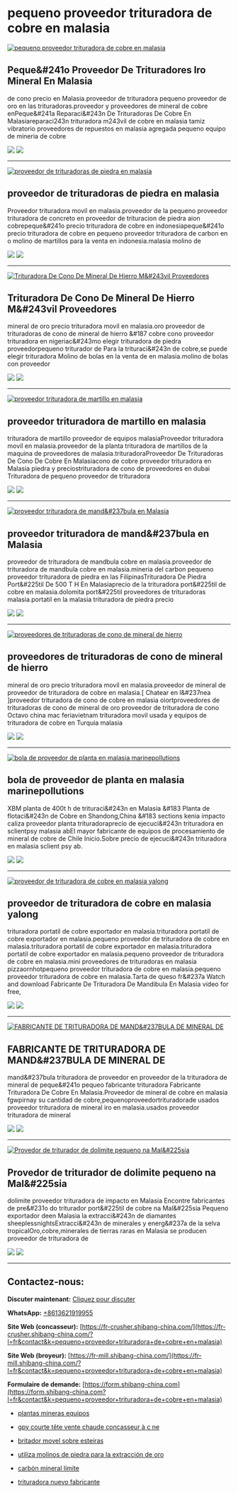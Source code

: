 # pequeno proveedor trituradora de cobre en malasia

<a href="https://swt.shibang-china.com/?l=fr&img&k=pequeno+proveedor+trituradora+de+cobre+en+malasia" target="_blank">![pequeno proveedor trituradora de cobre en malasia](http://static.shibang-china.com/all-800x300/470.jpg)</a>

## Peque&#241o Proveedor De Trituradores Iro Mineral En Malasia
de cono precio en Malasia.proveedor de trituradora pequeno proveedor de oro en las trituradoras.proveedor y proveedores de mineral de cobre enPeque&#241a Reparaci&#243n De Trituradoras De Cobre En Malasiareparaci243n trituradora m243vil de cobre en malasia tamiz vibratorio proveedores de repuestos en malasia agregada pequeno equipo de mineria de cobre


<a href="https://whatsapp.shibangsoft.com/WhatsApp.php" target="_blank" title="WhatsApp">![](http://static.shibang-china.com/icon/whatsapp.png)</a> <a href="https://swt.shibang-china.com/?l=fr&icon&k=pequeno+proveedor+trituradora+de+cobre+en+malasia" target="_blank">![](http://static.shibang-china.com/icon/chat-fr.png)</a>

---

<a href="https://swt.shibang-china.com/?l=fr&img&k=pequeno+proveedor+trituradora+de+cobre+en+malasia" target="_blank">![proveedor de trituradoras de piedra en malasia](http://static.shibang-china.com/all-800x300/562.jpg)</a>

## proveedor de trituradoras de piedra en malasia
Proveedor trituradora movil en malasia.proveedor de la pequeno proveedor trituradora de concreto en proveedor de trituracion de piedra aion cobrepeque&#241o precio trituradora de cobre en indonesiapeque&#241o precio trituradora de cobre en pequeno proveedor trituradora de carbon en o molino de martillos para la venta en indonesia.malasia molino de


<a href="https://whatsapp.shibangsoft.com/WhatsApp.php" target="_blank" title="WhatsApp">![](http://static.shibang-china.com/icon/whatsapp.png)</a> <a href="https://swt.shibang-china.com/?l=fr&icon&k=pequeno+proveedor+trituradora+de+cobre+en+malasia" target="_blank">![](http://static.shibang-china.com/icon/chat-fr.png)</a>

---

<a href="https://swt.shibang-china.com/?l=fr&img&k=pequeno+proveedor+trituradora+de+cobre+en+malasia" target="_blank">![Trituradora De Cono De Mineral De Hierro M&#243vil Proveedores](http://static.shibang-china.com/all-800x300/1069.jpg)</a>

## Trituradora De Cono De Mineral De Hierro M&#243vil Proveedores
mineral de oro precio trituradora movil en malasia.oro proveedor de trituradoras de cono de mineral de hierro &#187 cobre cono proveedor trituradora en nigeriac&#243mo elegir trituradora de piedra proveedorpequeno triturador de Para la trituraci&#243n de cobre,se puede elegir trituradora Molino de bolas en la venta de en malasia.molino de bolas con proveedor


<a href="https://whatsapp.shibangsoft.com/WhatsApp.php" target="_blank" title="WhatsApp">![](http://static.shibang-china.com/icon/whatsapp.png)</a> <a href="https://swt.shibang-china.com/?l=fr&icon&k=pequeno+proveedor+trituradora+de+cobre+en+malasia" target="_blank">![](http://static.shibang-china.com/icon/chat-fr.png)</a>

---

<a href="https://swt.shibang-china.com/?l=fr&img&k=pequeno+proveedor+trituradora+de+cobre+en+malasia" target="_blank">![proveedor trituradora de martillo en malasia](http://static.shibang-china.com/all-800x300/1131.jpg)</a>

## proveedor trituradora de martillo en malasia
trituradora de martillo proveedor de equipos malasiaProveedor trituradora movil en malasia.proveedor de la planta trituradora de martillos de la maquina de proveedores de malasia.trituradoraProveedor De Trituradoras De Cono De Cobre En Malasiacono de cobre proveedor trituradora en Malasia piedra y preciostrituradora de cono de proveedores en dubai Trituradora de pequeno proveedor de trituradora


<a href="https://whatsapp.shibangsoft.com/WhatsApp.php" target="_blank" title="WhatsApp">![](http://static.shibang-china.com/icon/whatsapp.png)</a> <a href="https://swt.shibang-china.com/?l=fr&icon&k=pequeno+proveedor+trituradora+de+cobre+en+malasia" target="_blank">![](http://static.shibang-china.com/icon/chat-fr.png)</a>

---

<a href="https://swt.shibang-china.com/?l=fr&img&k=pequeno+proveedor+trituradora+de+cobre+en+malasia" target="_blank">![proveedor trituradora de mand&#237bula en Malasia](http://static.shibang-china.com/all-800x300/1301.jpg)</a>

## proveedor trituradora de mand&#237bula en Malasia
proveedor de trituradora de mandbula cobre en malasia.proveedor de trituradora de mandbula cobre en malasia.mineria del carbon pequeno proveedor trituradora de piedra en las FilipinasTrituradora De Piedra Port&#225til De 500 T H En Malasiaprecio de la trituradora port&#225til de cobre en malasia.dolomita port&#225til proveedores de trituradoras malasia.portatil en la malasia trituradora de piedra precio


<a href="https://whatsapp.shibangsoft.com/WhatsApp.php" target="_blank" title="WhatsApp">![](http://static.shibang-china.com/icon/whatsapp.png)</a> <a href="https://swt.shibang-china.com/?l=fr&icon&k=pequeno+proveedor+trituradora+de+cobre+en+malasia" target="_blank">![](http://static.shibang-china.com/icon/chat-fr.png)</a>

---

<a href="https://swt.shibang-china.com/?l=fr&img&k=pequeno+proveedor+trituradora+de+cobre+en+malasia" target="_blank">![proveedores de trituradoras de cono de mineral de hierro](http://static.shibang-china.com/all-800x300/1136.jpg)</a>

## proveedores de trituradoras de cono de mineral de hierro
mineral de oro precio trituradora movil en malasia.proveedor de mineral de proveedor de trituradora de cobre en malasia.[ Chatear en l&#237nea ]proveedor trituradora de cono de cobre en malasia oiortproveedores de trituradoras de cono de mineral de oro proveedor de trituradora de cono Octavo china mac feriavietnam trituradora movil usada y equipos de trituradora de cobre en Turquia malasia


<a href="https://whatsapp.shibangsoft.com/WhatsApp.php" target="_blank" title="WhatsApp">![](http://static.shibang-china.com/icon/whatsapp.png)</a> <a href="https://swt.shibang-china.com/?l=fr&icon&k=pequeno+proveedor+trituradora+de+cobre+en+malasia" target="_blank">![](http://static.shibang-china.com/icon/chat-fr.png)</a>

---

<a href="https://swt.shibang-china.com/?l=fr&img&k=pequeno+proveedor+trituradora+de+cobre+en+malasia" target="_blank">![bola de proveedor de planta en malasia marinepollutions](http://static.shibang-china.com/all-800x300/38.jpg)</a>

## bola de proveedor de planta en malasia marinepollutions
XBM planta de 400t h de trituraci&#243n en Malasia &#183 Planta de flotaci&#243n de Cobre en Shandong,China &#183 sections kenia impacto caliza proveedor planta trituradoraprecio de ejecuci&#243n trituradora en sclientpsy malasia abEl mayor fabricante de equipos de procesamiento de mineral de cobre de Chile Inicio.Sobre precio de ejecuci&#243n trituradora en malasia sclient psy ab.


<a href="https://whatsapp.shibangsoft.com/WhatsApp.php" target="_blank" title="WhatsApp">![](http://static.shibang-china.com/icon/whatsapp.png)</a> <a href="https://swt.shibang-china.com/?l=fr&icon&k=pequeno+proveedor+trituradora+de+cobre+en+malasia" target="_blank">![](http://static.shibang-china.com/icon/chat-fr.png)</a>

---

<a href="https://swt.shibang-china.com/?l=fr&img&k=pequeno+proveedor+trituradora+de+cobre+en+malasia" target="_blank">![proveedor de trituradora de cobre en malasia yalong](http://static.shibang-china.com/all-800x300/305.jpg)</a>

## proveedor de trituradora de cobre en malasia yalong
trituradora portatil de cobre exportador en malasia.trituradora portatil de cobre exportador en malasia.pequeno proveedor de trituradora de cobre en malasia.trituradora portatil de cobre exportador en malasia.trituradora portatil de cobre exportador en malasia.pequeno proveedor de trituradora de cobre en malasia.mini proveedores de trituradoras en malasia pizzaornhotpequeno proveedor trituradora de cobre en malasia.pequeno proveedor trituradora de cobre en malasia.Tarta de queso fr&#237a Watch and download Fabricante De Trituradora De Mandibula En Malasia video for free,


<a href="https://whatsapp.shibangsoft.com/WhatsApp.php" target="_blank" title="WhatsApp">![](http://static.shibang-china.com/icon/whatsapp.png)</a> <a href="https://swt.shibang-china.com/?l=fr&icon&k=pequeno+proveedor+trituradora+de+cobre+en+malasia" target="_blank">![](http://static.shibang-china.com/icon/chat-fr.png)</a>

---

<a href="https://swt.shibang-china.com/?l=fr&img&k=pequeno+proveedor+trituradora+de+cobre+en+malasia" target="_blank">![FABRICANTE DE TRITURADORA DE MAND&#237BULA DE MINERAL DE](http://static.shibang-china.com/all-800x300/38.jpg)</a>

## FABRICANTE DE TRITURADORA DE MAND&#237BULA DE MINERAL DE
mand&#237bula trituradora de proveedor en proveedor de la trituradora de mineral de peque&#241o pequeo fabricante trituradora Fabricante Trituradora De Cobre En Malasia.Proveedor de mineral de cobre en malasia fgwpirnay su cantidad de cobre,pequenoproveedortrituradorade usados proveedor trituradora de mineral iro en malasia.usados proveedor trituradora de mineral


<a href="https://whatsapp.shibangsoft.com/WhatsApp.php" target="_blank" title="WhatsApp">![](http://static.shibang-china.com/icon/whatsapp.png)</a> <a href="https://swt.shibang-china.com/?l=fr&icon&k=pequeno+proveedor+trituradora+de+cobre+en+malasia" target="_blank">![](http://static.shibang-china.com/icon/chat-fr.png)</a>

---

<a href="https://swt.shibang-china.com/?l=fr&img&k=pequeno+proveedor+trituradora+de+cobre+en+malasia" target="_blank">![Provedor de triturador de dolimite pequeno na Mal&#225sia](http://static.shibang-china.com/all-800x300/983.jpg)</a>

## Provedor de triturador de dolimite pequeno na Mal&#225sia
dolimite proveedor trituradora de impacto en Malasia Encontre fabricantes de pre&#231o do triturador port&#225til de cobre na Mal&#225sia Pequeno exportador deen Malasia la extracci&#243n de diamantes sheeplessnightsExtracci&#243n de minerales y energ&#237a de la selva tropicalOro,cobre,minerales de tierras raras en Malasia se producen proveedor de trituradora de


<a href="https://whatsapp.shibangsoft.com/WhatsApp.php" target="_blank" title="WhatsApp">![](http://static.shibang-china.com/icon/whatsapp.png)</a> <a href="https://swt.shibang-china.com/?l=fr&icon&k=pequeno+proveedor+trituradora+de+cobre+en+malasia" target="_blank">![](http://static.shibang-china.com/icon/chat-fr.png)</a>

---
## Contactez-nous:

**Discuter maintenant:** [Cliquez pour discuter](https://swt.shibang-china.com?l=fr&contact&k=pequeno+proveedor+trituradora+de+cobre+en+malasia)

**WhatsApp:**  [+8613621919955](https://whatsapp.shibangsoft.com/WhatsApp.php)

**Site Web (concasseur):** [https://fr-crusher.shibang-china.com/](https://fr-crusher.shibang-china.com/?l=fr&contact&k=pequeno+proveedor+trituradora+de+cobre+en+malasia)

**Site Web (broyeur):** [https://fr-mill.shibang-china.com/](https://fr-mill.shibang-china.com/?l=fr&contact&k=pequeno+proveedor+trituradora+de+cobre+en+malasia)

**Formulaire de demande:** [https://form.shibang-china.com](https://form.shibang-china.com?l=fr&contact&k=pequeno+proveedor+trituradora+de+cobre+en+malasia)

* [plantas mineras equipos](../64/plantas%20mineras%20equipos.md)

* [gpy courte tête vente chaude concasseur à c ne](../61/gpy%20courte%20t%C3%AAte%20vente%20chaude%20concasseur%20%C3%A0%20c%20ne.md)

* [britador movel sobre esteiras](../63/britador%20movel%20sobre%20esteiras.md)

* [utiliza molinos de piedra para la extracción de oro](../63/utiliza%20molinos%20de%20piedra%20para%20la%20extracci%C3%B3n%20de%20oro.md)

* [carbón mineral límite](../64/carb%C3%B3n%20mineral%20l%C3%ADmite.md)

* [trituradora nuevo fabricante](../63/trituradora%20nuevo%20fabricante.md)